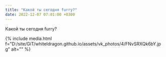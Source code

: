 ```yaml
---
title: "Какой ты сегодня furry?"
date: 2022-12-07 07:01:00 +0300
---
```


Какой ты сегодня furry?

{% include media.html f="D:/site/GiT/whiteldragon.github.io/assets/vk_photos/4/FNvSRXQk6bY.jpg" alt="" %}
